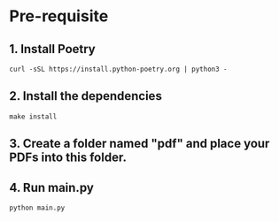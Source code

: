 # Pre-requisite
## 1. Install Poetry
```
curl -sSL https://install.python-poetry.org | python3 -
```
## 2. Install the dependencies
```
make install
```
## 3. Create a folder named "pdf" and place your PDFs into this folder.
## 4. Run main.py
```
python main.py
```

